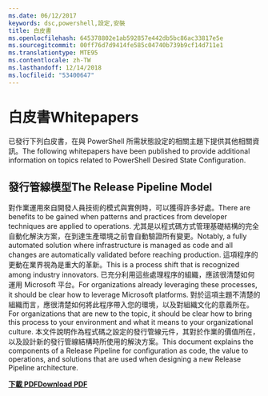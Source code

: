 ```yaml
---
ms.date: 06/12/2017
keywords: dsc,powershell,設定,安裝
title: 白皮書
ms.openlocfilehash: 645378802e1ab592857e442db5bc86ac33817e5e
ms.sourcegitcommit: 00ff76d7d9414fe585c04740b739b9cf14d711e1
ms.translationtype: MTE95
ms.contentlocale: zh-TW
ms.lasthandoff: 12/14/2018
ms.locfileid: "53400647"
---
```

# <a name="whitepapers"></a><span data-ttu-id="174d2-103">白皮書</span><span class="sxs-lookup"><span data-stu-id="174d2-103">Whitepapers</span></span>

<span data-ttu-id="174d2-104">已發行下列白皮書，在與 PowerShell 所需狀態設定的相關主題下提供其他相關資訊。</span><span class="sxs-lookup"><span data-stu-id="174d2-104">The following whitepapers have been published to provide additional information on topics related to PowerShell Desired State Configuration.</span></span>

## <a name="the-release-pipeline-model"></a><span data-ttu-id="174d2-105">發行管線模型</span><span class="sxs-lookup"><span data-stu-id="174d2-105">The Release Pipeline Model</span></span>
<span data-ttu-id="174d2-106">對作業運用來自開發人員技術的模式與實例時，可以獲得許多好處。</span><span class="sxs-lookup"><span data-stu-id="174d2-106">There are benefits to be gained when patterns and practices from developer techniques are applied to operations.</span></span> <span data-ttu-id="174d2-107">尤其是以程式碼方式管理基礎結構的完全自動化解決方案，在到達生產環境之前會自動驗證所有變更。</span><span class="sxs-lookup"><span data-stu-id="174d2-107">Notably, a fully automated solution where infrastructure is managed as code and all changes are automatically validated before reaching production.</span></span> <span data-ttu-id="174d2-108">這項程序的更動在業界視為是重大的革新。</span><span class="sxs-lookup"><span data-stu-id="174d2-108">This is a process shift that is recognized among industry innovators.</span></span> <span data-ttu-id="174d2-109">已充分利用這些處理程序的組織，應該很清楚如何運用 Microsoft 平台。</span><span class="sxs-lookup"><span data-stu-id="174d2-109">For organizations already leveraging these processes, it should be clear how to leverage Microsoft platforms.</span></span> <span data-ttu-id="174d2-110">對於這項主題不清楚的組織而言，應很清楚如何將此程序帶入您的環境，以及對組織文化的意義所在。</span><span class="sxs-lookup"><span data-stu-id="174d2-110">For organizations that are new to the topic, it should be clear how to bring this process to your environment and what it means to your organizational culture.</span></span> <span data-ttu-id="174d2-111">本文件說明作為程式碼之設定的發行管線元件，其對於作業的價值所在，以及設計新的發行管線結構時所使用的解決方案。</span><span class="sxs-lookup"><span data-stu-id="174d2-111">This document explains the components of a Release Pipeline for configuration as code, the value to operations, and solutions that are used when designing a new Release Pipeline architecture.</span></span>

<span data-ttu-id="174d2-112">**[下載 PDF](http://aka.ms/thereleasepipelinemodelpdf)**</span><span class="sxs-lookup"><span data-stu-id="174d2-112">**[Download PDF](http://aka.ms/thereleasepipelinemodelpdf)**</span></span>